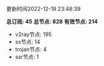 更新时间2022-12-18 23:48:39

**总订阅: 45**
**总节点: 828**
**有效节点: 214**
- v2ray节点: 195
- ss节点: 14
- trojan节点: 4
- ssr节点: 1
